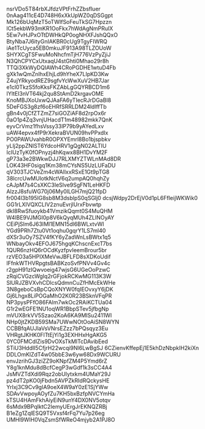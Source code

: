 nsrVDo5T84rbXJfdzVPtFrhZZbsfluer
0nAag411cE4D748H6xXkUpWZ0qDSGgpt
Mk126bUqMzT5oTWIfSoFeuTkSG7Hpzzn
lCt5ekbW93mKR1OoFkx7hWdAgNmPRulX
5Ew7vHJPxOTtDWHkQP0ogNHXFJshQQxO
BtyNba7J6ityGnIAKBR0cUg9TgyFIWRQ
iAe1TcUyca5EB0mkuJF913A98TLZOUoW
SHYXCgTSFwuMoNhcfmTjH776VzPyZjiJ
N3QhCPYCxUtxaqU4stGhti0Mhao29r8h
TTQi3XkWyDQIAWh4CRoPGDHE1wtuD4Fb
gXk1wQmZnIhxEhjLd9hYheX7LIpKD3Kw
Z4ujYRkyodREZ9sgfvYcWwXuV2HB7Jar
e1cl0TkzS5foKksFKZAbLgGQYRBCD1m6
IYltEI3nVT64kj2qu8StAmD2krgavOME
KnoMBJXoUxwQJAaFA6yTIecRJrDGaBl8
5DeFGS3g8zf6oEHRfSRRLDM24ldlffTb
gBn4v0jCfZTZmZ7siGOZiAF8d2rpOx6r
0aO1p4Zq3vnjUHacdT1m48982mkk7QnK
eyvCrVmz1fhsVssy33lP79b9yAYedLxv
uAW4epvx4fP9rXekraBVUN09hvPPxdIx
PO0PAWUvahbR0OPXYEmrl8Bo1bjspbkv
yLIj2ppZNlST6YdcoHRV1gQgN02ALTIU
IcIUzTyK0fOPnyzj4hKqwx8BH1DvYM2F
gP73a3e2BWkwDJJ7RLXMYZTWLnMAd8DR
LOK43HF0sigq1Km38mCYsNS5UzLUFaDU
qV303TJCVeZm4cWAllxxRSxE1Gt9pTG8
38lcrcUwMUlotkNctV6q2umpAQ0hqhZy
cAJpM7s4CsXKC3IeSlve9SgFN1LeHKFD
AlzzJ8sfuWG70j06My0ILGH7mjQ21fpD
fr004l3b195IG8sb8M3dsblpS0qSGlj0
dcsjWdpy2DrEjV0d1pL6FfleijWKWik0
GG1rLXIVQXCLIV2znuEvrjlUrxFbvwtp
dkI8RwSfuoykb41VmzikQqmt0S4MuQHM
W4lBE9VJMGI0p8V6kQyqMUh4ZLINOyAY
CEiPjSIm6J63IMl1EMN15dl6BWLxtvWI
YGd9PRh7Ztu0Vt1oqhu0gqrY1LS7ml40
dXSr3uOy7SZV4fKY6yZadWnLsBWtx1q5
WNbayOkv4EFOJ675hgqKChscnExcT7bs
1QUR6nzHQ6rOCdKyzfpvIeemBrour5br
rzVEO3a5HPIXMeVwJBFLFD8sXDKoUdif
lFfnkWTHVRpgtsBABKzoSvfPNVv4Gv4c
r2gpH91zIQwvoeig47wjsG6UGeOoPzwC
zRqiCVGzcWgIq2rGFjokRCKwMG113K3W
SlURJZBVXvhCDlcsQdmnCuZfHMcEkWHe
3N8geboCsBpCQoXNYW0fqIEOvxyY6jDK
Gj6Lhgx8LiPOGaMhO2K0R23BSknVFqPR
NP3pysPFfO86FAlm7wkOc2RAiKCTUa04
G1r2wEGFE1NU1oqWR1BbpSTev5jfbgNp
mVUX8rkVV5Szao2KoA6KA9MISu2411Wl
NHp0jtZKDB59SMa7UWwNOtOoAiSN8WYN
CCBBfqAUJlaVsVNrsEZzz7bPQsqyz3Eu
VHRgtJKHK0FlTtEjYi1g3EXHHxHgAKG5
0YC0FMCdlZis9DvOXsTkMITcDAvibEed
STiU3HddlI5CfjrH22wcqi9Nl6LwBgSJ
6CZienvKffepEj1E5khDzNbpkIH2kiXn
DDLOmKlZdT4w05bbE3w6yw68Dx9WCURU
envJzrihGJ3ziZZ9oKNpfZM4P5Ymd6rZ
Y8g1knMdu8dBcfCegP3wGdf1k3sCC4A4
JsMVZTdXdi9Rqz2obUIytxkm4UMaY29J
pz4dT2pKO0jFbdn5AVPZkRIdRQckysHE
YrIxj3C9Cv9gIA9oeX4W9aY0zE1SjYWw
SDAvVwpoyAOyfZu7KH5bxBzfpNVCYmHa
kTSU4HAmFkhAiyEiN9unY4DX0NV5otqv
6sMdx9BPqIktC2IemyUErgJrEKNQZRBj
B1eZg1ZqlESQ9T5Vxsf4rFq7Yu7p26eg
UMHl9WlH0VqZsmSfWReO4mjyb2A1PJ8O
